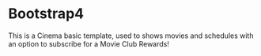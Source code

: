 # Bootstrap4
This is a  Cinema basic template,  used to shows movies and schedules
with an option to subscribe  for a Movie Club Rewards!
